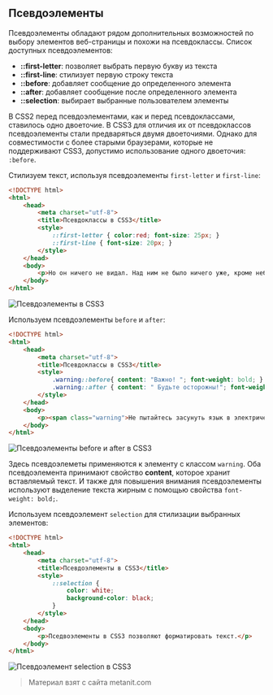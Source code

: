 ## Псевдоэлементы

Псевдоэлементы обладают рядом дополнительных возможностей по выбору элементов веб-страницы и похожи на псевдоклассы. Список доступных псевдоэлементов:
- **::first-letter**: позволяет выбрать первую букву из текста
- **::first-line**: стилизует первую строку текста
- **::before**: добавляет сообщение до определенного элемента
- **::after**: добавляет сообщение после определенного элемента
- **::selection**: выбирает выбранные пользователем элементы

В CSS2 перед псевдоэлементами, как и перед псевдоклассами, ставилось одно двоеточие. В CSS3 для отличия их от псевдоклассов псевдоэлементы стали предваряться двумя двоеточиями. Однако для совместимости с более старыми браузерами, которые не поддерживают CSS3, допустимо использование одного двоеточия: `:before`.

Стилизуем текст, используя псевдоэлементы `first-letter` и `first-line`:

```html
<!DOCTYPE html>
<html>
    <head>
        <meta charset="utf-8">
        <title>Псевдоклассы в CSS3</title>
        <style>
            ::first-letter { color:red; font-size: 25px; }
            ::first-line { font-size: 20px; }
        </style>
    </head>
    <body>
        <p>Но он ничего не видал. Над ним не было ничего уже, кроме неба, — высокого неба, не ясного, но все-таки неизмеримо высокого, с тихо ползущими по нем серыми облаками.</p>
    </body>
</html>
```

![Псевдоэлементы в CSS3](https://metanit.com/web/html5/pics/4.8.png)

Используем псевдоэлементы `before` и `after`:

```html
<!DOCTYPE html>
<html>
    <head>
        <meta charset="utf-8">
        <title>Псевдоклассы в CSS3</title>
        <style>
            .warning::before{ content: "Важно! "; font-weight: bold; }
            .warning::after { content: " Будьте осторожны!"; font-weight: bold;}
        </style>
    </head>
    <body>
        <p><span class="warning">Не пытайтесь засунуть язык в электрическую розетку.</span></p>
    </body>
</html>
```

![Псевдоэлементы before и after в CSS3](https://metanit.com/web/html5/pics/4.9.png)

Здесь псевдоэлеметы применяются к элементу с классом `warning`. Оба псевдоэлемента принимают свойство **content**, которое хранит вставляемый текст. И также для повышения внимания псевдоэлементы используют выделение текста жирным с помощью свойства `font-weight: bold;`.

Используем псевдоэлемент `selection` для стилизации выбранных элементов:

```html
<!DOCTYPE html>
<html>
    <head>
        <meta charset="utf-8">
        <title>Псевдоэлементы в CSS3</title>
        <style>
            ::selection {
                color: white;
                background-color: black;
            }
        </style>
    </head>
    <body>
        <p>Пседвоэлементы в CSS3 позволяют форматировать текст.</p>
    </body>
</html>
```

![Псевдоэлемент selection в CSS3](https://metanit.com/web/html5/pics/4.10.png)


> Материал взят с сайта metanit.com